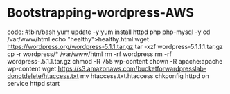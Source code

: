 # Bootstrapping-wordpress-AWS
code:
#!bin/bash
yum update -y
yum install httpd php php-mysql -y
cd /var/www/html
echo "healthy">healthy.html
wget https://wordpress.org/wordpress-5.1.1.tar.gz
tar -xzf wordpress-5.1.1.1.tar.gz
cp -r wordpress/* /var/www/html
rm -rf wordpress
rm -rf wordpress-.5.1.1.tar.gz
chmod -R 755 wp-content
chown -R apache:apache wp-content
wget https://s3.amazonaws.com/bucketforwardpresslab-donotdelete/htaccess.txt
mv htaccess.txt.htaccess
chkconfig httpd on
service httpd start
